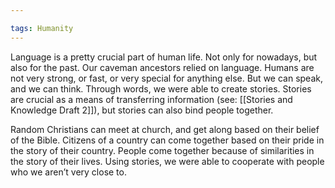```yaml
---

tags: Humanity 
---
```


Language is a pretty crucial part of human life. Not only for nowadays, but also for the past. Our caveman ancestors relied on language. Humans are not very strong, or fast, or very special for anything else. But we can speak, and we can think. Through words, we were able to create stories. Stories are crucial as a means of transferring information (see: [[Stories and Knowledge Draft 2]]), but stories can also bind people together. 

Random Christians can meet at church, and get along based on their belief of the Bible. Citizens of a country can come together based on their pride in the story of their country. People come together because of similarities in the story of their lives. Using stories, we were able to cooperate with people who we aren’t very close to.